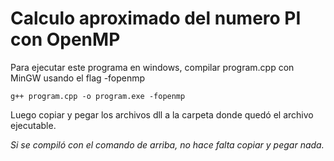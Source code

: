 # Calculo aproximado del numero PI con OpenMP
Para ejecutar este programa en windows, compilar program.cpp con MinGW usando el flag -fopenmp 

`g++ program.cpp -o program.exe -fopenmp`

Luego copiar y pegar los archivos dll a la carpeta donde quedó el archivo ejecutable.

_Si se compiló con el comando de arriba, no hace falta copiar y pegar nada._